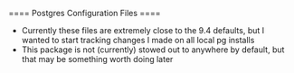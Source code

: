 ==== Postgres Configuration Files ====

- Currently these files are extremely close to the 9.4 defaults, but I wanted to start tracking changes I made on all local pg installs
- This package is not (currently) stowed out to anywhere by default, but that may be something worth doing later
